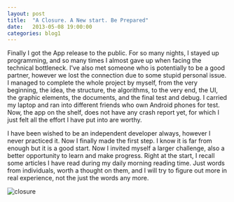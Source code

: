 ```yaml
---
layout: post
title:  "A Closure. A New start. Be Prepared"
date:   2013-05-08 19:00:00
categories: blog1
---
```


Finally I got the App release to the public. For so many nights, I stayed up programming, and so many times I almost gave up when facing the technical bottleneck. I've also met someone who is potentially to be a good partner, however we lost the connection due to some stupid personal issue. I managed to complete the whole project by myself, from the very beginning, the idea, the structure, the algorithms, to the very end, the UI, the graphic elements, the documents, and the final test and debug. I carried my laptop and ran into different friends who own Android phones for test. Now, the app on the shelf, does not have any crash report yet, for which I just felt all the effort I have put into are worthy.

I have been wished to be an independent developer always, however I never practiced it. Now I finally made the first step. I know it is far from enough but it is a good start. Now I invited myself a larger challenge, also a better opportunity to learn and make progress. Right at the start, I recall some articles I have read during my daily morning reading time. Just words from individuals, worth a thought on them, and I will try to figure out more in real experience, not the just the words any more.

![closure](https://s3.ap-southeast-1.amazonaws.com/littlecheesecake.me/blog-post/blog1/archive/17093456285_ef6bb08e0c_n.jpg)